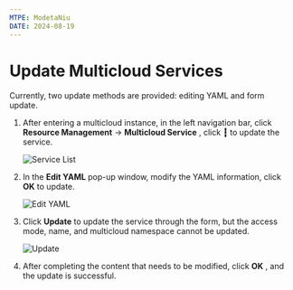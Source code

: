 ```yaml
---
MTPE: ModetaNiu
DATE: 2024-08-19
---
```


# Update Multicloud Services

Currently, two update methods are provided: editing YAML and form update.

1. After entering a multicloud instance, in the left navigation bar, click __Resource Management__ -> 
   __Multicloud Service__ , click __┇__ to update the service.

    ![Service List](https://docs.daocloud.io/daocloud-docs-images/docs/en/docs/kairship/images/update-service01.png)

2. In the __Edit YAML__ pop-up window, modify the YAML information, click __OK__ to update.

    ![Edit YAML](https://docs.daocloud.io/daocloud-docs-images/docs/en/docs/kairship/images/update-service02.png)

3. Click __Update__ to update the service through the form, but the access mode, name, and multicloud namespace 
   cannot be updated.

    ![Update](https://docs.daocloud.io/daocloud-docs-images/docs/en/docs/kairship/images/update-service03.png)

4. After completing the content that needs to be modified, click __OK__ , and the update is successful.
